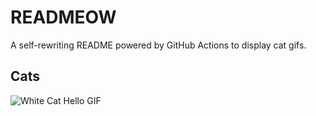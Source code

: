 # READMEOW

A self-rewriting README powered by GitHub Actions to display cat gifs.

## Cats

![White Cat Hello GIF](https://media1.giphy.com/media/v1.Y2lkPTlhY2QwMmRhYmxsaGJkbGFzamIxbnRiN3A0OWFmaTN1Zm1pM2pvcmI4cWMxYmxzNCZlcD12MV9naWZzX3NlYXJjaCZjdD1n/vFKqnCdLPNOKc/200.gif)
